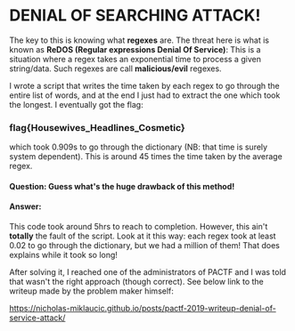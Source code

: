 # DENIAL OF SEARCHING ATTACK!
The key to this is knowing what **regexes** are. The threat here is what is known as **ReDOS (Regular expressions Denial Of Service)**: This is a situation where a regex takes an exponential time to process a given string/data. Such regexes are call **malicious/evil** regexes.

I wrote a script that writes the time taken by each regex to go through the entire list of words, and at the end I just had to extract the one which took the longest. I eventually got the flag:

### flag{Housewives_Headlines_Cosmetic}
which took 0.909s to go through the dictionary (NB: that time is surely system dependent). This is around 45 times the time taken by the average regex.
#### Question: Guess what's the **huge** drawback of this method!

#### Answer: 
This code took around 5hrs to reach to completion. However, this ain't **totally** the fault of the script. Look at it this way: each regex took at least 0.02 to go through the dictionary, but we had a million of them! That does explains while it took so long!

After solving it, I reached one of the administrators of PACTF and I was told that wasn't the right approach (though correct). See below link to the writeup made by the problem maker himself:

https://nicholas-miklaucic.github.io/posts/pactf-2019-writeup-denial-of-service-attack/
